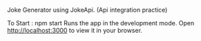 Joke Generator using JokeApi.
(Api integration practice)

To Start : npm start
Runs the app in the development mode.
Open [http://localhost:3000](http://localhost:3000) to view it in your browser.

